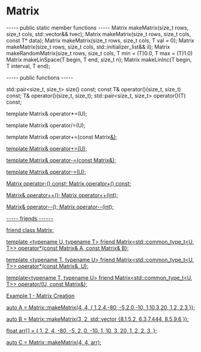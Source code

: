 # Matrix<T>

----- public static member functions -----
Matrix makeMatrix(size_t rows, size_t cols, std::vector<T>&& tvec);
Matrix makeMatrix(size_t rows, size_t cols, const T* data);
Matrix makeMatrix(size_t rows, size_t cols, T val = 0);
Matrix makeMatrix(size_t rows, size_t cols, std::initializer_list<T>&& il);
Matrix makeRandomMatrix(size_t rows, size_t cols, T min = (T)0.0, T max = (T)1.0)
Matrix makeLinSpace(T begin, T end, size_t n);
Matrix makeLinInc(T begin, T interval, T end);

----- public functions -----

std::pair<size_t, size_t> size() const;
const T& operator()(size_t, size_t) const;
T& operator()(size_t, size_t);
std::pair<size_t, size_t> operator()(T) const;

template <typename U>
Matrix& operator*=(U);


template<typename U>
Matrix& operator/=(U);


template<typename U>
Matrix& operator+=(const Matrix<U>&);

template<typename U>
Matrix& operator+=(U);

template<typename U>
Matrix& operator-=(const Matrix<U>&);

template<typename U>
Matrix& operator-=(U);

Matrix operator-() const;
Matrix operator+() const;

Matrix& operator++();
Matrix operator++(int);

Matrix& operator--();
Matrix operator--(int);

----- friends ------

friend class Matrix;

template <typename U, typename T>
friend Matrix<std::common_type_t<U, T>> operator*(const Matrix<U>& A, const Matrix<T>& B);

template <typename T, typename U>
friend Matrix<std::common_type_t<U, T>> operator*(const Matrix<T>&, U);

template<typename T, typename U>
friend Matrix<std::common_type_t<U, T>> operator/(U, const Matrix<T>&);

Example 1 - Matrix Creation


auto A = Matrix<int>::makeMatrix(4, 4, { 1,2,4,-80,
                                        -5,2,0,-10,
                                         1,10,3,20,
                                         1,2, 2,3 });
	
auto B = Matrix<float>::makeMatrix(3, 2, std::vector<float>
										{8.1,5.2,
										 6.3,7.444,
										 8.5,9.6 });
		 
float arr[] = { 1, 2, 4, -80,
               -5, 2, 0, -10,
                1, 10, 3, 20,
                1, 2, 2, 3, };

auto C = Matrix<float>::makeMatrix(4, 4, arr);		 